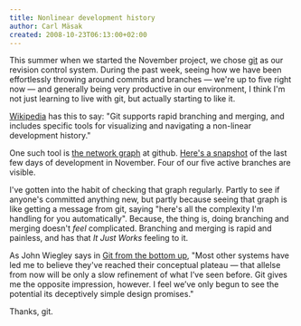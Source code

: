 ```yaml
---
title: Nonlinear development history
author: Carl Mäsak
created: 2008-10-23T06:13:00+02:00
---
```

This summer when we started the November project, we chose [git](http://git.or.cz/) as our revision control system. During the past week, seeing how we have been effortlessly throwing around commits and branches — we're up to five right now — and generally being very productive in our environment, I think I'm not just learning to live with git, but actually starting to like it.

[Wikipedia](http://en.wikipedia.org/wiki/Git_(software)) has this to say: "Git supports rapid branching and merging, and includes specific tools for visualizing and navigating a non-linear development history."

One such tool is [the network graph](http://github.com/blog/39-say-hello-to-the-network-graph-visualizer) at github. [Here's a snapshot](http://masak.org/carl/nonlinear-history.png) of the last few days of development in November. Four of our five active branches are visible.

I've gotten into the habit of checking that graph regularly. Partly to see if anyone's committed anything new, but partly because seeing that graph is like getting a message from git, saying "here's all the complexity I'm handling for you automatically". Because, the thing is, doing branching and merging doesn't *feel* complicated. Branching and merging is rapid and painless, and has that *It Just Works* feeling to it.

As John Wiegley says in [Git from the bottom up](http://www.newartisans.com/blog_files/git.from.bottom.up.php), "Most other systems have led me to believe they've reached their conceptual plateau — that allelse from now will be only a slow refinement of what I’ve seen before. Git gives me the opposite impression, however. I feel we’ve only begun to see the potential its deceptively simple design promises."

Thanks, git.


